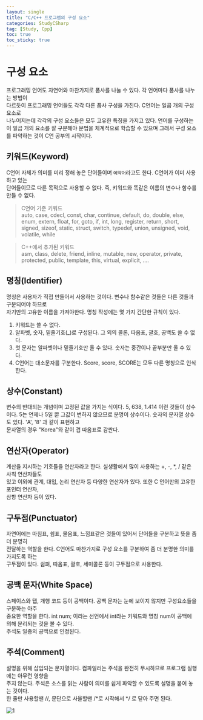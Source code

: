 ```yaml
---
layout: single
title: "C/C++ 프로그램의 구성 요소"
categories: StudyCSharp
tag: [Study, Cpp]
toc: true
toc_sticky: true
---
```


# 구성 요소

프로그래밍 언어도 자연어와 마찬가지로 품사를 나눌 수 있다. 각 언어마다 품사를 나누는 방법이  
다르듯이 프로그래밍 언어들도 각각 다른 품사 구성을 가진다. C언어는 일곱 개의 구성 요소로  
나누어지는데 각각의 구성 요소들은 모두 고유한 특징을 가지고 있다. 언어를 구성하는 이 일곱 개의  요소를 잘 구분해야 문법을 체계적으로 학습할 수 있으며 그래서 구성 요소를 파악하는 것이 C언 공부의 시작이다.

## 키워드(Keyword)
C언어 자체가 의미를 미리 정해 놓은 단어들이며 `예약어`라고도 한다. C언어가 이미 사용하고 있는  
단어들이므로 다른 목적으로 사용할 수 없다. 즉, 키워드와 똑같은 이름의 변수나 함수를 만들 수 없다.  

> C언어 기준 키워드  
> auto, case, cdecl, const, char, continue, default, do, double, else, enum,
> extern, float, for, goto, if, int, long, register, return, short, signed,
> sizeof, static, struct, switch, typedef, union, unsigned, void, volatile, while

> C++에서 추가된 키워드  
> asm, class, delete, friend, inline, mutable, new, operator, private,
> protected, public, template, this, virtual, explicit, ....

## 명칭(Identifier)
명칭은 사용자가 직접 만들어서 사용하는 것이다. 변수나 함수같은 것들은 다른 것들과 구분되어야 하므로  
자기만의 고유한 이름을 가져야한다. 명칭 작성에는 몇 가지 간단한 규칙이 있다.  

1. 키워드는 쓸 수 없다.
2. 알파벳, 숫자, 밑줄기호(_)로 구성된다. 그 외의 콜론, 따옴표, 괄호, 공백도 쓸 수 없다.
3. 첫 문자는 알파벳이나 밑줄기호만 올 수 있다. 숫자는 중간이나 끝부분만 올 수 있다.
4. C언어는 대소문자를 구분한다. Score, score, SCORE는 모두 다른 명칭으로 인식한다.

## 상수(Constant)
변수의 반대되는 개념이며 고정된 값을 가지는 식이다. 5, 638, 1.414 이런 것들이 상수이다. 5는 언제나  5일 뿐 그값이 변하지 않으므로 분명이 상수이다. 숫자외 문자열 상수도 있다. 'A', '8' 과 같이 표현하고  
문자열의 경우 "Korea"와 같이 겹 따옴표로 감싼다.

## 연산자(Operator)  
계산을 지시하는 기호들을 연산자라고 한다. 실생활에서 많이 사용하는 +, -, *, / 같은 사칙 연산자들도  
있고 이외에 관계, 대입, 논리 연산자 등 다양한 연산자가 있다. 또한 C 언어만의 고유한 포인터 연산자,  
삼항 연산자 등이 있다.  

## 구두점(Punctuator)
자연어에는 마침표, 쉼표, 물음표, 느낌표같은 것들이 있어서 단어들을 구분하고 뜻을 좀더 분명히  
전달하는 역할을 한다. C언어도 마찬가지로 구성 요소를 구분하여 좀 더 분명한 의미를 가지도록 하는  
구두점이 있다. 쉼펴, 따옴표, 괄호, 세미콜론 등이 구두점으로 사용한다.  

## 공백 문자(White Space)
스페이스와 탭, 개행 코드 등이 공백이다. 공백 문자는 눈에 보이지 않지만 구성요소들을 구분하는 아주  
중요한 역할을 한다. int num; 이라는 선언에서 int라는 키워드와 명칭 num이 공백에 의해 분리되는 것을 볼 수 있다.  
주석도 일종의 공백으로 인정된다.  

## 주석(Comment)
설명을 위해 삽입되는 문자열이다. 컴파일러는 주석을 완전히 무시하므로 프로그램 실행에는 아무런 영향을  
주지 않는다. 주석은 소스를 읽는 사람이 의미를 쉽게 파악할 수 있도록 설명을 붙여 놓는 것이다.  
한 줄만 사용할땐 //, 문단으로 사욜할땐 /*로 시작해서 */ 로 닫아 주면 된다. 

![1](https://user-images.githubusercontent.com/97664446/188307476-e858fb91-00ef-4b1c-8aa6-c0311091c8f1.PNG)
